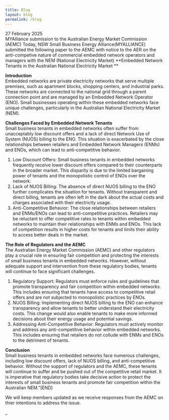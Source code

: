 ```yaml
---
title: Blog
layout: blog
permalink: /blog
---
```


27 February 2025  
MYAlliance submission to the Australian Energy Market Commission (AEMC)
Today, NSW Small Business Energy Alliance(MYALLIANCE) submitted the following paper to the AEMC with notice to the AER on the anti-competive nature of commercial embedded network operators and managers with the NEM (National Electricity Market) 
**Embedded Network Tenants in the Australian National Electricity Market **  

**Introduction**    
Embedded networks are private electricity networks that serve multiple premises, such as apartment blocks, shopping centers, and industrial parks. These networks are connected to the national grid through a parent connection point and are managed by an Embedded Network Operator (ENO). Small businesses operating within these embedded networks face unique challenges, particularly in the Australian National Electricity Market (NEM).  

**Challenges Faced by Embedded Network Tenants**  
 Small business tenants in embedded networks often suffer from unacceptably low discount offers and a lack of direct Network Use of System (NUOS) billing to the ENO. This situation is exacerbated by the close relationships between retailers and Embedded Network Managers (ENMs) and ENOs, which can lead to anti-competitive behavior.
1.	Low Discount Offers: Small business tenants in embedded networks frequently receive lower discount offers compared to their counterparts in the broader market. This disparity is due to the limited bargaining power of tenants and the monopolistic control of ENOs over the network.
2.	Lack of NUOS Billing: The absence of direct NUOS billing to the ENO further complicates the situation for tenants. Without transparent and direct billing, tenants are often left in the dark about the actual costs and charges associated with their electricity usage.
3.	Anti-Competitive Behavior: The close relationships between retailers and ENMs/ENOs can lead to anti-competitive practices. Retailers may be reluctant to offer competitive rates to tenants within embedded networks to maintain their relationships with ENMs and ENOs. This lack of competition results in higher costs for tenants and limits their ability to access better deals in the market.  

**The Role of Regulators and the AEMC**  
The Australian Energy Market Commission (AEMC) and other regulators play a crucial role in ensuring fair competition and protecting the interests of small business tenants in embedded networks. However, without adequate support and intervention from these regulatory bodies, tenants will continue to face significant challenges.
1.	Regulatory Support: Regulators must enforce rules and guidelines that promote transparency and fair competition within embedded networks. This includes ensuring that tenants have access to competitive retail offers and are not subjected to monopolistic practices by ENOs.
2.	NUOS Billing: Implementing direct NUOS billing to the ENO can enhance transparency and allow tenants to better understand their electricity costs. This change would also enable tenants to make more informed decisions about their energy usage and potential savings.
3.	Addressing Anti-Competitive Behavior: Regulators must actively monitor and address any anti-competitive behavior within embedded networks. This includes ensuring that retailers do not collude with ENMs and ENOs to the detriment of tenants.

**Conclusion**  
Small business tenants in embedded networks face numerous challenges, including low discount offers, lack of NUOS billing, and anti-competitive behavior. Without the support of regulators and the AEMC, these tenants will continue to suffer and be pushed out of the competitive retail market. It is imperative that regulatory bodies take decisive action to protect the interests of small business tenants and promote fair competition within the Australian NEM."[END]  

We will keep members updated as we receive responses from the AEMC on thier intentions to address the issue.

_
